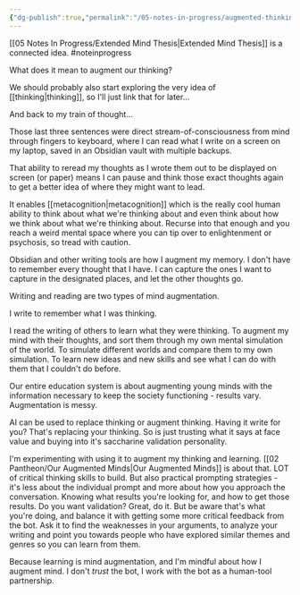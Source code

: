 ```yaml
---
{"dg-publish":true,"permalink":"/05-notes-in-progress/augmented-thinking/"}
---
```


[[05 Notes In Progress/Extended Mind Thesis\|Extended Mind Thesis]] is a connected idea.
#noteinprogress 

What does it mean to augment our thinking?

We should probably also start exploring the very idea of [[thinking\|thinking]], so I'll just link that for later... 

And back to my train of thought... 

Those last three sentences were direct stream-of-consciousness from mind through fingers to keyboard, where I can read what I write on a screen on my laptop, saved in an Obsidian vault with multiple backups.

That ability to reread my thoughts as I wrote them out to be displayed on screen (or paper) means I can pause and think those exact thoughts again to get a better idea of where they might want to lead.

It enables [[metacognition\|metacognition]] which is the really cool human ability to think about what we're thinking about and even think about how we think about what we're thinking about.  Recurse into that enough and you reach a weird mental space where you can tip over to enlightenment or psychosis, so tread with caution. 

Obsidian and other writing tools are how I augment my memory.  I don't have to remember every thought that I have.  I can capture the ones I want to capture in the designated places, and let the other thoughts go.  

Writing and reading are two types of mind augmentation.

I write to remember what I was thinking.

I read the writing of others to learn what they were thinking.  To augment my mind with their thoughts, and sort them through my own mental simulation of the world.  To simulate different worlds and compare them to my own simulation.  To learn new ideas and new skills and see what I can do with them that I couldn't do before.

Our entire education system is about augmenting young minds with the information necessary to keep the society functioning - results vary.  Augmentation is messy.

AI can be used to replace thinking or augment thinking.  Having it write for you?  That's replacing your thinking.  So is just trusting what it says at face value and buying into it's saccharine validation personality.

I'm experimenting with using it to augment my thinking and learning.  [[02 Pantheon/Our Augmented Minds\|Our Augmented Minds]] is about that.  LOT of critical thinking skills to build.  But also practical prompting strategies - it's less about the individual prompt and more about how you approach the conversation.  Knowing what results you're looking for, and how to get those results.  Do you want validation?  Great, do it.  But be aware that's what you're doing, and balance it with getting some more critical feedback from the bot.  Ask it to find the weaknesses in your arguments, to analyze your writing and point you towards people who have explored similar themes and genres so you can learn from them.

Because learning is mind augmentation, and I'm mindful about how I augment mind. I don't *trust* the bot, I work with the bot as a human-tool partnership.



